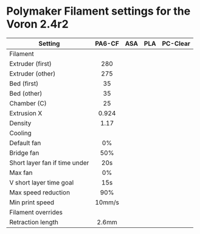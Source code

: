 # Polymaker Filament settings for the Voron 2.4r2

| Setting                       | PA6-CF | ASA | PLA | PC-Clear |
|-------------------------------|:------:|:---:|:---:|:--------:|
| Filament                      |        |     |     |          |
| Extruder (first)              |   280  |     |     |          |
| Extruder (other)              |   275  |     |     |          |
| Bed (first)                   |   35   |     |     |          |
| Bed (other)                   |   35   |     |     |          |
| Chamber (C)                   |   25   |     |     |          |
| Extrusion X                   |  0.924 |     |     |          |
| Density                       |  1.17  |     |     |          |
| Cooling                       |        |     |     |          |
| Default fan                   |   0%   |     |     |          |
| Bridge fan                    |   50%  |     |     |          |
| Short layer fan if time under |   20s  |     |     |          |
| Max fan                       |   0%   |     |     |          |
| V short layer time goal       |   15s  |     |     |          |
| Max speed reduction           |   90%  |     |     |          |
| Min print speed               | 10mm/s |     |     |          |
| Filament overrides            |        |     |     |          |
| Retraction length             |  2.6mm |     |     |          |
